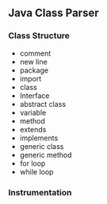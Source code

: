 ## Java Class Parser

### Class Structure
- comment
- new line
- package
- import
- class
- Interface
- abstract class
- variable
- method
- extends
- implements
- generic class
- generic method
- for loop
- while loop

### Instrumentation
